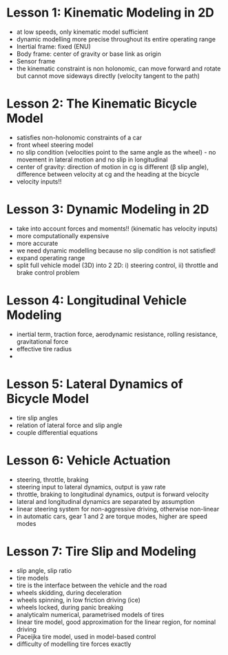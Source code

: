 # Lesson 1: Kinematic Modeling in 2D

- at low speeds, only kinematic model sufficient
- dynamic modelling more precise throughout its entire operating range
- Inertial frame: fixed (ENU)
- Body frame: center of gravity or base link as origin
- Sensor frame
- the kinematic constraint is non holonomic, can move forward and rotate but cannot move sideways directly (velocity tangent to the path)

# Lesson 2: The Kinematic Bicycle Model

- satisfies non-holonomic constraints of a car
- front wheel steering model
- no slip condition (velocities point to the same angle as the wheel) - no movement in lateral motion and no slip in longitudinal
- center of gravity: direction of motion in cg is different (β slip angle), difference between velocity at cg and the heading at the bicycle
- velocity inputs!!

# Lesson 3: Dynamic Modeling in 2D

- take into account forces and moments!! (kinematic has velocity inputs)
- more computationally expensive
- more accurate
- we need dynamic modelling because no slip condition is not satisfied!
- expand operating range
 - split full vehicle model (3D) into 2 2D: i) steering control, ii) throttle and brake control problem

# Lesson 4: Longitudinal Vehicle Modeling

- inertial term, traction force, aerodynamic resistance, rolling resistance, gravitational force
- effective tire radius
- 

# Lesson 5: Lateral Dynamics of Bicycle Model
- tire slip angles
- relation of lateral force and slip angle
- couple differential equations

# Lesson 6: Vehicle Actuation

- steering, throttle, braking
- steering input to lateral dynamics, output is yaw rate
- throttle, braking to longitudinal dynamics, output is forward velocity
- lateral and longitudinal dynamics are separated by assumption
- linear steering system for non-aggressive driving, otherwise non-linear
- in automatic cars, gear 1 and 2 are torque modes, higher are speed modes

# Lesson 7: Tire Slip and Modeling

- slip angle, slip ratio
- tire models
- tire is the interface between the vehicle and the road
- wheels skidding, during deceleration
- wheels spinning, in low friction driving (ice)
- wheels locked, during panic breaking
- analyticalm numerical, parametrised models of tires 
- linear tire model, good approximation for the linear region, for nominal driving
- Paceijka tire model, used in model-based control
- difficulty of modelling tire forces exactly
